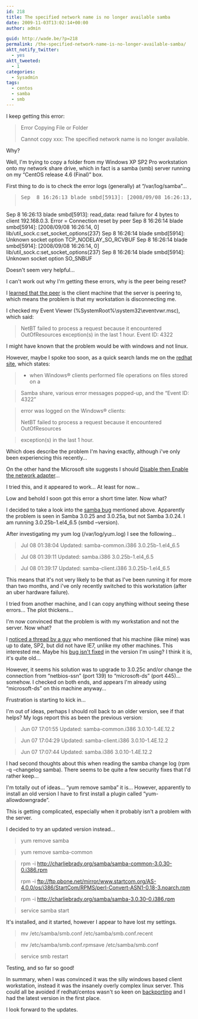 ```yaml
---
id: 218
title: The specified network name is no longer available samba
date: 2009-11-03T13:02:14+00:00
author: admin

guid: http://wade.be/?p=218
permalink: /the-specified-network-name-is-no-longer-available-samba/
aktt_notify_twitter:
  - yes
aktt_tweeted:
  - 1
categories:
  - Sysadmin
tags:
  - centos
  - samba
  - smb
---
```

<p class="lead">
  I keep getting this error:
</p>

> Error Copying File or Folder
> 
> Cannot copy xxx: The specified network name is no longer available.

Why?

<!--more-->

Well, I'm trying to copy a folder from my Windows XP SP2 Pro workstation onto my network share drive, which in fact is a samba (smb) server running on my &#8220;CentOS release 4.6 (Final)&#8221; box.

First thing to do is to check the error logs (generally) at &#8220;/var/log/samba&#8221;&#8230;

> <pre id="codemain" class="code">Sep  8 16:26:13 blade smbd[5913]: [2008/09/08 16:26:13, 0] lib/util_sock.c:read_data(534)
Sep  8 16:26:13 blade smbd[5913]:   read_data: read failure for 4 bytes to client 192.168.0.3. Error = Connection reset by peer
Sep  8 16:26:14 blade smbd[5914]: [2008/09/08 16:26:14, 0] lib/util_sock.c:set_socket_options(237)
Sep  8 16:26:14 blade smbd[5914]:   Unknown socket option TCP_NODELAY_SO_RCVBUF
Sep  8 16:26:14 blade smbd[5914]: [2008/09/08 16:26:14, 0] lib/util_sock.c:set_socket_options(237)
Sep  8 16:26:14 blade smbd[5914]:   Unknown socket option SO_SNBUF</pre>

Doesn't seem very helpful&#8230;

I can't work out why I'm getting these errors, why is the peer being reset?

I [learned that the peer](http://www.mail-archive.com/samba@lists.samba.org/msg91461.html) is the client machine that the server is peering to, which means the problem is that my workstation is disconnecting me.

I checked my Event Viewer (%SystemRoot%\system32\eventvwr.msc), which said:

> NetBT failed to process a request because it encountered OutOfResources exception(s) in the last 1 hour. Event ID: 4322

I might have known that the problem would be with windows and not linux.

However, maybe I spoke too soon, as a quick search lands me on the [redhat site](http://rhn.redhat.com/errata/RHBA-2008-0711.html), which states:

> * when Windows® clients performed file operations on files stored on a
  
> Samba share, various error messages popped-up, and the &#8220;Event ID: 4322&#8221;
  
> error was logged on the Windows® clients:
> 
> NetBT failed to process a request because it encountered OutOfResources
  
> exception(s) in the last 1 hour.

Which does describe the problem I'm having exactly, although i've only been experiencing this recently&#8230;

On the other hand the Microsoft site suggests I should [Disable then Enable the network adapter](http://technet.microsoft.com/en-us/library/cc727761.aspx)&#8230;

I tried this, and it appeared to work&#8230; At least for now&#8230;

Low and behold I soon got this error a short time later. Now what?

I decided to take a look into the [samba bug](https://bugzilla.samba.org/show_bug.cgi?id=4796) mentioned above. Apparently the problem is seen in Samba 3.0.25 and 3.0.25a, but not Samba 3.0.24. I am running 3.0.25b-1.el4_6.5 (smbd &#8211;version).

After investigating my yum log (/var/log/yum.log) I see the following&#8230;

> Jul 08 01:38:04 Updated: samba-common.i386 3.0.25b-1.el4_6.5
  
> Jul 08 01:39:11 Updated: samba.i386 3.0.25b-1.el4_6.5
  
> Jul 08 01:39:17 Updated: samba-client.i386 3.0.25b-1.el4_6.5

This means that it's not very likely to be that as I've been running it for more than two months, and i've only recently switched to this workstation (after an uber hardware failure).

I tried from another machine, and I can copy anything without seeing these errors&#8230; The plot thickens&#8230;

I'm now convinced that the problem is with my workstation and not the server. Now what?

I [noticed a thread by a guy](http://groups.google.com/group/linux.samba/browse_thread/thread/3dca4ea0d4e7ef9a/9d9832a09a83ae54) who mentioned that his machine (like mine) was up to date, SP2, but did not have IE7, unlike my other machines. This interested me. Maybe his [bug isn't fixed](https://bugzilla.samba.org/show_bug.cgi?id=4796) in the version I'm using? I think it is, it's quite old&#8230;

However, it seems his solution was to upgrade to 3.0.25c and/or change the connection from &#8220;netbios-ssn&#8221; (port 139) to &#8220;microsoft-ds&#8221; (port 445)&#8230; somehow. I checked on both ends, and appears I'm already using &#8220;microsoft-ds&#8221; on this machine anyway&#8230;

Frustration is starting to kick in&#8230;

I'm out of ideas, perhaps I should roll back to an older version, see if that helps? My logs report this as been the previous version:

> Jun 07 17:01:55 Updated: samba-common.i386 3.0.10-1.4E.12.2
  
> Jun 07 17:04:29 Updated: samba-client.i386 3.0.10-1.4E.12.2
  
> Jun 07 17:07:44 Updated: samba.i386 3.0.10-1.4E.12.2

I had second thoughts about this when reading the samba change log (rpm -q &#8211;changelog samba). There seems to be quite a few security fixes that I'd rather keep&#8230;

I'm totally out of ideas&#8230; &#8220;yum remove samba&#8221; it is&#8230; However, apparently to install an old version I have to first install a plugin called &#8220;yum-allowdowngrade&#8221;.

This is getting complicated, especially when it probably isn't a problem with the server.

I decided to try an updated version instead&#8230;

> yum remove samba
  
> yum remove samba-common
  
> rpm -i http://charliebrady.org/samba/samba-common-3.0.30-0.i386.rpm
> 
> rpm -i ftp://ftp.pbone.net/mirror/www.startcom.org/AS-4.0.0/os/i386/StartCom/RPMS/perl-Convert-ASN1-0.18-3.noarch.rpm
  
> rpm -i http://charliebrady.org/samba/samba-3.0.30-0.i386.rpm
  
> service samba start

It's installed, and it started, however I appear to have lost my settings.

> mv /etc/samba/smb.conf /etc/samba/smb.conf.recent
  
> mv /etc/samba/smb.conf.rpmsave /etc/samba/smb.conf
  
> service smb restart

Testing, and so far so good!

In summary, when I was convinced it was the silly windows based client workstation, instead it was the insanely overly complex linux server. This could all be avoided if redhat/centos wasn't so keen on [backporting](http://www.redhat.com/security/updates/backporting/?sc_cid=3093) and I had the latest version in the first place.

I look forward to the updates.